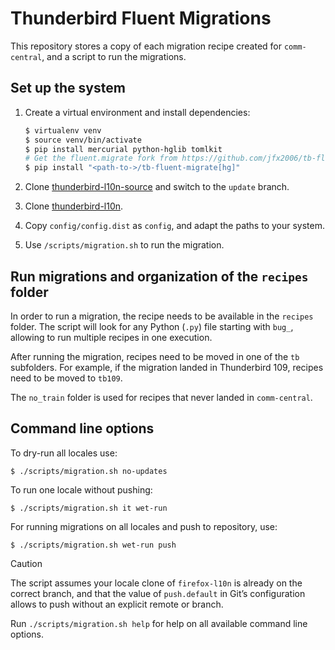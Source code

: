 # Thunderbird Fluent Migrations

This repository stores a copy of each migration recipe created for
`comm-central`, and a script to run the migrations.

## Set up the system

1. Create a virtual environment and install dependencies:

    ```bash
    $ virtualenv venv
    $ source venv/bin/activate
    $ pip install mercurial python-hglib tomlkit
    # Get the fluent.migrate fork from https://github.com/jfx2006/tb-fluent-migrate and install
    $ pip install "<path-to->/tb-fluent-migrate[hg]"
    ```

2. Clone [thunderbird-l10n-source](https://github.com/thunderbird/thunderbird-l10n-source)
and switch to the `update` branch.

3. Clone [thunderbird-l10n](https://github.com/thunderbird/thunderbird-l10n-source).

4. Copy `config/config.dist` as `config`, and adapt the paths to your system.

5. Use `/scripts/migration.sh` to run the migration.

## Run migrations and organization of the `recipes` folder

In order to run a migration, the recipe needs to be available in the `recipes`
folder. The script will look for any Python (`.py`) file starting with `bug_`,
allowing to run multiple recipes in one execution.

After running the migration, recipes need to be moved in one of the `tb`
subfolders. For example, if the migration landed in Thunderbird 109, recipes need to
be moved to `tb109`.

The `no_train` folder is used for recipes that never landed in
`comm-central`.

## Command line options

To dry-run all locales use:

```
$ ./scripts/migration.sh no-updates
```

To run one locale without pushing:

```
$ ./scripts/migration.sh it wet-run
```

For running migrations on all locales and push to repository, use:

```
$ ./scripts/migration.sh wet-run push
```

> [!CAUTION]
> The script assumes your locale clone of `firefox-l10n` is already on the
> correct branch, and that the value of `push.default` in Git’s configuration
> allows to push without an explicit remote or branch.

Run `./scripts/migration.sh help` for help on all available command line options.
